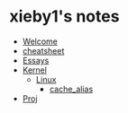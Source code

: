 # xieby1's notes

* [Welcome](./README.md)
* [cheatsheet](./cheatsheet.md)
* [Essays](./Essays.md)
* [Kernel]()
  * [Linux]()
    * [cache_alias](./Kernel/Linux/cache_alias.md)
* [Proj](./Proj/README.md)
